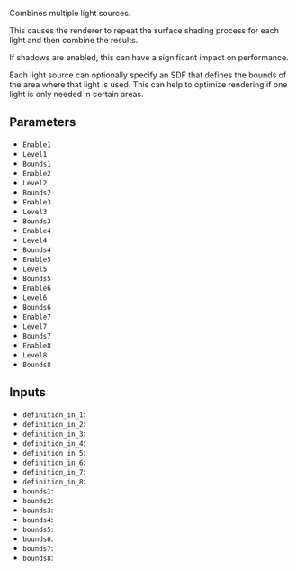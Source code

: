 Combines multiple light sources.

This causes the renderer to repeat the surface shading process for each light and then combine the results.

If shadows are enabled, this can have a significant impact on performance.

Each light source can optionally specify an SDF that defines the bounds of the area where that light is used. This can help to optimize rendering if one light is only needed in certain areas.

## Parameters

* `Enable1`
* `Level1`
* `Bounds1`
* `Enable2`
* `Level2`
* `Bounds2`
* `Enable3`
* `Level3`
* `Bounds3`
* `Enable4`
* `Level4`
* `Bounds4`
* `Enable5`
* `Level5`
* `Bounds5`
* `Enable6`
* `Level6`
* `Bounds6`
* `Enable7`
* `Level7`
* `Bounds7`
* `Enable8`
* `Level8`
* `Bounds8`

## Inputs

* `definition_in_1`: 
* `definition_in_2`: 
* `definition_in_3`: 
* `definition_in_4`: 
* `definition_in_5`: 
* `definition_in_6`: 
* `definition_in_7`: 
* `definition_in_8`: 
* `bounds1`: 
* `bounds2`: 
* `bounds3`: 
* `bounds4`: 
* `bounds5`: 
* `bounds6`: 
* `bounds7`: 
* `bounds8`: 